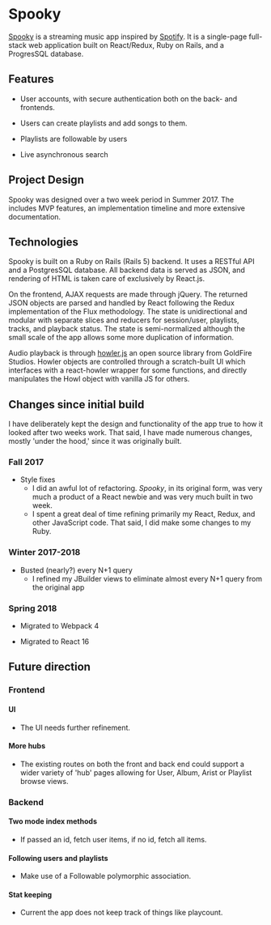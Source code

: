 # Spooky

[Spooky][live-link] is a streaming music app inspired by [Spotify][spotify]. It is a single-page full-stack web application built on React/Redux, Ruby on Rails, and a ProgresSQL database.

## Features

* User accounts, with secure authentication both on the back- and frontends.

* Users can create playlists and add songs to them.

* Playlists are followable by users

* Live asynchronous search

## Project Design

Spooky was designed over a two week period in Summer 2017. The includes MVP features, an implementation timeline and more extensive documentation.

## Technologies

Spooky is built on a Ruby on Rails (Rails 5) backend. It uses a RESTful API and a PostgresSQL database. All backend data is served as JSON, and rendering of HTML is taken care of exclusively by React.js.

On the frontend, AJAX requests are made through jQuery. The returned JSON objects are parsed and handled by React following the Redux implementation of the Flux methodology. The state is unidirectional and modular with separate slices and reducers for session/user, playlists, tracks, and playback status. The state is semi-normalized although the small scale of the app allows some more duplication of information.

Audio playback is through [howler.js][howler] an open source library from GoldFire Studios. Howler objects are controlled through a scratch-built UI which interfaces with a react-howler wrapper for some functions, and directly manipulates the Howl object with vanilla JS for others.

## Changes since initial build

I have deliberately kept the design and functionality of the app true to how it looked after two weeks work. That said, I have made numerous changes, mostly 'under the hood,' since it was originally built.

### Fall 2017

* Style fixes
  * I did an awful lot of refactoring. _Spooky_, in its original form, was very much a product of a React newbie and was very much built in two week.
  * I spent a great deal of time refining primarily my React, Redux, and other JavaScript code. That said, I did make some changes to my Ruby.

### Winter 2017-2018

* Busted (nearly?) every N+1 query
  * I refined my JBuilder views to eliminate almost every N+1 query from the original app

### Spring 2018

* Migrated to Webpack 4

* Migrated to React 16

## Future direction

### Frontend

#### UI

* The UI needs further refinement.

#### More hubs

* The existing routes on both the front and back end could support a wider variety of 'hub' pages allowing for User, Album, Arist or Playlist browse views.

### Backend

#### Two mode index methods

* If passed an id, fetch user items, if no id, fetch all items.

#### Following users and playlists

* Make use of a Followable polymorphic association.

#### Stat keeping

* Current the app does not keep track of things like playcount.

[live-link]: https://www.spooky.live
[spotify]: https://spotify.com
[howler]: https://howlerjs.com
